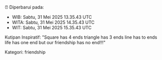 ⏰ Diperbarui pada:
- WIB: Sabtu, 31 Mei 2025 13.35.43 UTC
- WITA: Sabtu, 31 Mei 2025 14.35.43 UTC
- WIT: Sabtu, 31 Mei 2025 15.35.43 UTC

Kutipan Inspiratif:
"Square has 4 ends triangle has 3 ends line has to ends life has one end but our friendship has no end!!!"


Kategori: friendship

